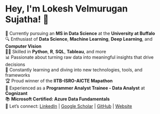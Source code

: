# Hey, I'm **Lokesh Velmurugan Sujatha**! 👋

🚀 Currently pursuing an **MS in Data Science** at the **University at Buffalo**  
🔍 Enthusiast of **Data Science**, **Machine Learning**, **Deep Learning**, and **Computer Vision**  
👨‍💻 Skilled in **Python**, **R**, **SQL**, **Tableau**, and more  
📊 Passionate about turning raw data into meaningful insights that drive decisions  
🌱 Constantly learning and diving into new technologies, tools, and frameworks  
🏆 Proud winner of the **IITB-ISRO-AICTE Mapathon**  
💼 Experienced as a **Programmer Analyst Trainee - Data Analyst** at **Cognizant**  
📚 **Microsoft Certified: Azure Data Fundamentals**  
🔗 Let’s connect: [LinkedIn](https://www.linkedin.com/in/vs-lokesh05/) | [Google Scholar](https://scholar.google.com/citations?user=DSRVO1AAAAAJ&hl=en) | [GitHub](https://github.com/vslokesh05?tab=repositories) | [Website](https://lokesh-velmurugan-sujatha-portfolio.onrender.com/)
